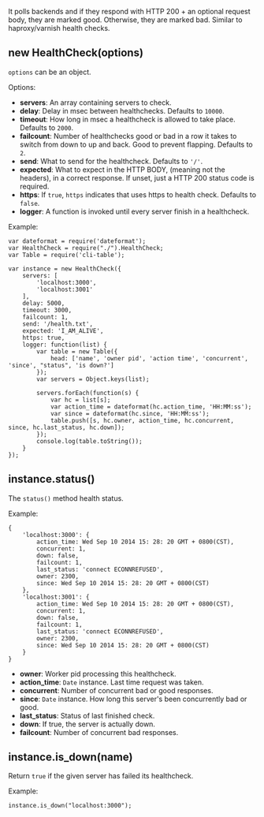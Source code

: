 It polls backends and if they respond with HTTP 200 + an optional request body, they are marked good.  Otherwise, they are marked bad.  Similar to haproxy/varnish health checks.

## new HealthCheck(options)

`options` can be an object.

Options:

* **servers**: An array containing servers to check.
* **delay**: Delay in msec between healthchecks. Defaults to `10000`.
* **timeout**: How long in msec a healthcheck is allowed to take place. Defaults to `2000`.
* **failcount**: Number of healthchecks good or bad in a row it takes to switch from down to up and back. Good to prevent flapping. Defaults to `2`.
* **send**:  What to send for the healthcheck. Defaults to `'/'`.
* **expected**: What to expect in the HTTP BODY, (meaning not the headers), in a correct response. If unset, just a HTTP 200 status code is required.
* **https**: If `true`, `https` indicates that uses https to health check. Defaults to `false`.
* **logger**: A function is invoked until every server finish in a healthcheck.

Example:

    var dateformat = require('dateformat');
    var HealthCheck = require("./").HealthCheck;
    var Table = require('cli-table');

    var instance = new HealthCheck({
        servers: [
            'localhost:3000',
            'localhost:3001'
        ],
        delay: 5000,
        timeout: 3000,
        failcount: 1,
        send: '/health.txt',
        expected: 'I_AM_ALIVE',
        https: true,
        logger: function(list) {
            var table = new Table({
                head: ['name', 'owner pid', 'action time', 'concurrent', 'since', "status", 'is down?']
            });
            var servers = Object.keys(list);

            servers.forEach(function(s) {
                var hc = list[s];
                var action_time = dateformat(hc.action_time, 'HH:MM:ss');
                var since = dateformat(hc.since, 'HH:MM:ss');
                table.push([s, hc.owner, action_time, hc.concurrent, since, hc.last_status, hc.down]);
            });
            console.log(table.toString());
        }
    });


## instance.status()

The `status()` method health status.

Example:

    {
        'localhost:3000': {
            action_time: Wed Sep 10 2014 15: 28: 20 GMT + 0800(CST),
            concurrent: 1,
            down: false,
            failcount: 1,
            last_status: 'connect ECONNREFUSED',
            owner: 2300,
            since: Wed Sep 10 2014 15: 28: 20 GMT + 0800(CST)
        },
        'localhost:3001': {
            action_time: Wed Sep 10 2014 15: 28: 20 GMT + 0800(CST),
            concurrent: 1,
            down: false,
            failcount: 1,
            last_status: 'connect ECONNREFUSED',
            owner: 2300,
            since: Wed Sep 10 2014 15: 28: 20 GMT + 0800(CST)
        }
    }

* **owner**: Worker pid processing this healthcheck.
* **action_time**: `Date` instance. Last time request was taken.
* **concurrent**: Number of concurrent bad or good responses.
* **since**: `Date` instance. How long this server's been concurrently bad or good.
* **last_status**: Status of last finished check.
* **down**: If true, the server is actually down.
* **failcount**: Number of concurrent bad responses.


## instance.is_down(name)

Return `true` if the given server has failed its healthcheck.

Example:

    instance.is_down("localhost:3000");
